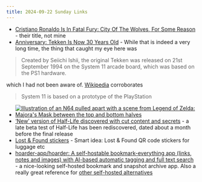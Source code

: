 ```yaml
---
title: 2024-09-22 Sunday Links
---
```

- [Cristiano Ronaldo Is In Fatal Fury: City Of The Wolves, For Some Reason](https://www.timeextension.com/news/2024/09/cristiano-ronaldo-is-in-fatal-fury-city-of-the-wolves-for-some-reason) - their title, not mine
- [Anniversary: Tekken Is Now 30 Years Old](https://www.timeextension.com/news/2024/09/anniversary-tekken-is-now-30-years-old) - While that is indeed a very long time, the thing that caught my eye here was
> Created by Seiichi Ishii, the original Tekken was released on 21st September 1994 on the System 11 arcade board, which was based on the PS1 hardware.

  which I had not been aware of. [Wikipedia](https://en.wikipedia.org/wiki/Namco_System_11#:~:text=system%2011%20is%20based%20on%20a%20prototype%20of%20the%20playstation) corroborates

> System 11 is based on a prototype of the PlayStation

- [![Illustration of an N64 pulled apart with a scene from Legend of Zelda: Majora's Mask between the top and bottom halves](https://images-wixmp-ed30a86b8c4ca887773594c2.wixmp.com/f/cdaf0c9b-4436-482f-9b19-bfeb262aa2d9/dgvk524-20597588-4168-4b00-97e1-4a76b5dd4be7.png/v1/fill/w_177,h_250,q_70,strp/legend_of_zelda__majora_s_mask_isometric_diorama_by_himynamesjakob_dgvk524-250t.jpg?token=eyJ0eXAiOiJKV1QiLCJhbGciOiJIUzI1NiJ9.eyJzdWIiOiJ1cm46YXBwOjdlMGQxODg5ODIyNjQzNzNhNWYwZDQxNWVhMGQyNmUwIiwiaXNzIjoidXJuOmFwcDo3ZTBkMTg4OTgyMjY0MzczYTVmMGQ0MTVlYTBkMjZlMCIsIm9iaiI6W1t7ImhlaWdodCI6Ijw9MTgxMSIsInBhdGgiOiJcL2ZcL2NkYWYwYzliLTQ0MzYtNDgyZi05YjE5LWJmZWIyNjJhYTJkOVwvZGd2azUyNC0yMDU5NzU4OC00MTY4LTRiMDAtOTdlMS00YTc2YjVkZDRiZTcucG5nIiwid2lkdGgiOiI8PTEyODAifV1dLCJhdWQiOlsidXJuOnNlcnZpY2U6aW1hZ2Uub3BlcmF0aW9ucyJdfQ._LxuHm82V8lKxyEEdXW7ZzIn1D27pWw3-N05ylsOkdM)](https://www.deviantart.com/himynamesjakob/art/Legend-of-Zelda-Majora-s-Mask-Isometric-Diorama-1020466588)
- [‘New’ version of Half-Life discovered with cut content and secrets](https://www.pcgamesn.com/half-life/cd-discovery) - a late beta test of Half-Life has been rediscovered, dated about a month before the final release
- [Lost & Found stickers](https://heavydeck.net/blog/lost-and-found-stickers/) - Smart idea: Lost & Found QR code stickers for luggage etc
- [hoarder-app/hoarder: A self-hostable bookmark-everything app (links, notes and images) with AI-based automatic tagging and full text search](https://github.com/hoarder-app/hoarder) - a nice-looking self-hosted bookmark and snapshot archive app. Also a really great reference for [other self-hosted alternatives](https://github.com/hoarder-app/hoarder?tab=readme-ov-file#alternatives)